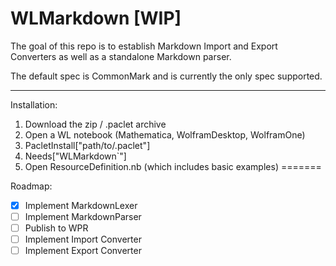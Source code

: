 # **WLMarkdown** [WIP]

The goal of this repo is to establish Markdown Import and Export Converters as well as a standalone Markdown parser.

The default spec is CommonMark and is currently the only spec supported.

---
Installation:
1. Download the zip / .paclet archive
2. Open a WL notebook (Mathematica, WolframDesktop, WolframOne)
3. PacletInstall["path/to/.paclet"]
4. Needs["WLMarkdown`"]
5. Open ResourceDefinition.nb (which includes basic examples)
=======

Roadmap:
- [x] Implement MarkdownLexer
- [ ] Implement MarkdownParser
- [ ] Publish to WPR
- [ ] Implement Import Converter
- [ ] Implement Export Converter
